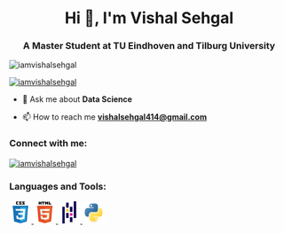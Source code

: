 <h1 align="center">Hi 👋, I'm Vishal Sehgal</h1>
<h3 align="center">A Master Student at TU Eindhoven and Tilburg University</h3>

<p align="left"> <img src="https://komarev.com/ghpvc/?username=iamvishalsehgal&label=Profile%20views&color=0e75b6&style=flat" alt="iamvishalsehgal" /> </p>

<p align="left"> <a href="https://twitter.com/iamvishalsehgal" target="blank"><img src="https://img.shields.io/twitter/follow/iamvishalsehgal?logo=twitter&style=for-the-badge" alt="iamvishalsehgal" /></a> </p>

- 💬 Ask me about **Data Science**

- 📫 How to reach me **vishalsehgal414@gmail.com**

<h3 align="left">Connect with me:</h3>
<p align="left">
<a href="https://twitter.com/iamvishalsehgal" target="blank"><img align="center" src="https://raw.githubusercontent.com/rahuldkjain/github-profile-readme-generator/master/src/images/icons/Social/twitter.svg" alt="iamvishalsehgal" height="30" width="40" /></a>
</p>

<h3 align="left">Languages and Tools:</h3>
<p align="left"> <a href="https://www.w3schools.com/css/" target="_blank" rel="noreferrer"> <img src="https://raw.githubusercontent.com/devicons/devicon/master/icons/css3/css3-original-wordmark.svg" alt="css3" width="40" height="40"/> </a> <a href="https://www.w3.org/html/" target="_blank" rel="noreferrer"> <img src="https://raw.githubusercontent.com/devicons/devicon/master/icons/html5/html5-original-wordmark.svg" alt="html5" width="40" height="40"/> </a> <a href="https://pandas.pydata.org/" target="_blank" rel="noreferrer"> <img src="https://raw.githubusercontent.com/devicons/devicon/2ae2a900d2f041da66e950e4d48052658d850630/icons/pandas/pandas-original.svg" alt="pandas" width="40" height="40"/> </a> <a href="https://www.python.org" target="_blank" rel="noreferrer"> <img src="https://raw.githubusercontent.com/devicons/devicon/master/icons/python/python-original.svg" alt="python" width="40" height="40"/> </a> </p>

